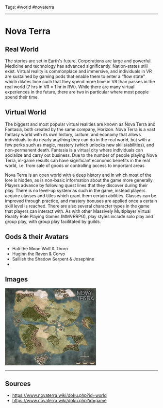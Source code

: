Tags: #world #novaterra

---
# Nova Terra

## Real World

The stories are set in Earth's future. Corporations are large and powerful. Medicine and technology has advanced significantly. Nation-states still exist. Virtual reality is commonplace and immersive, and individuals in VR are sustained by gaming pods that enable them to enter a “flow state” which dilates time such that they spend more time in VR than passes in the real world (7 hrs in VR = 1 hr in RW). While there are many virtual experiences in the future, there are two in particular where most people spend their time.

## Virtual World

The biggest and most popular virtual realities are known as Nova Terra and Fantasia, both created by the same company, Horizon. Nova Terra is a vast fantasy world with its own history, culture, and economy that allows individuals to do nearly anything they can do in the real world, but with a few perks such as magic, mastery (which unlocks new skills/abilities), and non-permanent death. Fantasia is a virtual city where individuals can socialize and carry out business. Due to the number of people playing Nova Terra, in-game results can have significant economic benefits in the real world, i.e. from sale of goods or controlling access to important areas

Nova Terra is an open world with a deep history and in which most of the lore is hidden, as is non-basic information about the game more generally. Players advance by following quest lines that they discover during their play. There is no level-up system as such in the game, instead players acquire classes and titles which grant them certain abilities. Classes can be improved through practice, and mastery bonuses are applied once a certain skill level is reached. There are also several character types in the game that players can interact with. As with other Massively Multiplayer Virtual Reality Role Playing Games (MMVRRPG), play styles include solo play and group play, with group play facilitated by guilds.

## Gods & their Avatars

- Hati the Moon Wolf & Thorn
- Huginn the Raven & Corvo
- Salliish the Shadow Serpent & Josephine
-  

## Images

![](../Resources/Attachments/NovaTerra_Map.png)

---
## Sources
- https://www.novaterra.wiki/doku.php?id=world
- https://www.novaterra.wiki/doku.php?id=game